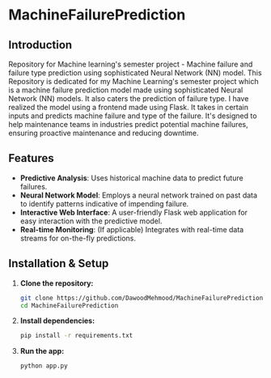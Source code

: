 # MachineFailurePrediction

## Introduction

Repository for Machine learning's semester project - Machine failure and failure type prediction using sophisticated Neural Network (NN) model.
This Repository is dedicated for my Machine Learning's semester project which is a machine failure prediction model made using sophisticated Neural Network (NN) models. It also caters the prediction of failure type. I have realized the model using a frontend made using Flask. It takes in certain inputs and predicts machine failure and type of the failure. It's designed to help maintenance teams in industries predict potential machine failures, ensuring proactive maintenance and reducing downtime.

## Features

- **Predictive Analysis**: Uses historical machine data to predict future failures.
- **Neural Network Model**: Employs a neural network trained on past data to identify patterns indicative of impending failure.
- **Interactive Web Interface**: A user-friendly Flask web application for easy interaction with the predictive model.
- **Real-time Monitoring**: (If applicable) Integrates with real-time data streams for on-the-fly predictions.

## Installation & Setup

1. **Clone the repository:**

   ```bash
   git clone https://github.com/DawoodMehmood/MachineFailurePrediction.git
   cd MachineFailurePrediction
   ```

2. **Install dependencies:**

   ```bash
   pip install -r requirements.txt
   ```

3. **Run the app:**

   ```bash
   python app.py
   ```
